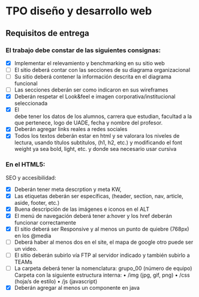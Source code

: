# TPO diseño y desarrollo web

## Requisitos de entrega

### El trabajo debe constar de las siguientes consignas:

- [x] Implementar el relevamiento y benchmarking en su sitio web
- [ ] El sitio deberá contar con las secciones de su diagrama organizacional
- [ ] Su sitio deberá contener la información descrita en el diagrama funcional
- [ ] Las secciones deberán ser como indicaron en sus wireframes
- [x] Deberán respetar el Look&feel e imagen corporativa/institucional seleccionada
- [x] El <footer> debe tener los datos de los alumnos, carrera que estudian, facultad a la que pertenece, logo de UADE, fecha y nombre del profesor.
- [x] Deberán agregar links reales a redes sociales
- [x] Todos los textos deberán estar en html y se valorara los niveles de lectura, usando títulos subtítulos, (h1, h2, etc.) y modificando el font weight ya sea bold, light, etc. y donde sea necesario usar cursiva

### En el HTML5:

SEO y accesibilidad:

- [x] Deberán tener meta descrption y meta KW,
- [x] Las etiquetas deberán ser específicas, (header, section, nav, article, aside, footer, etc.)
- [x] Buena descripción de las imágenes e iconos en el ALT
- [x] El menú de navegación deberá tener a:hover y los href deberán funcionar correctamente
- [x] El sitio deberá ser Responsive y al menos un punto de quiebre (768px) en los @media
- [ ] Deberá haber al menos dos <iframes> en el site, el mapa de google otro puede ser un video.
- [ ] El sitio deberán subirlo vía FTP al servidor indicado y también subirlo a TEAMs
- [ ] La carpeta deberá tener la nomenclatura: grupo_00 (número de equipo) Carpeta con la siguiente estructura interna:
    • /img (jpg, gif, png)
    • /css (hoja/s de estilo)
    • /js (javascript)
- [x] Deberán agregar al menos un componente en java <script>
